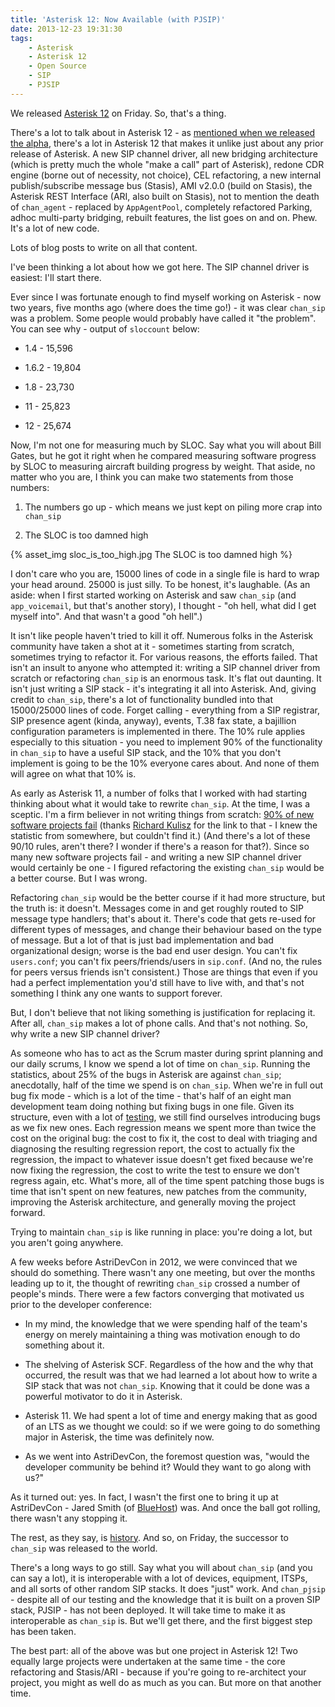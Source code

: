 ```yaml
---
title: 'Asterisk 12: Now Available (with PJSIP)'
date: 2013-12-23 19:31:30
tags:
    - Asterisk
    - Asterisk 12
    - Open Source
    - SIP
    - PJSIP
---
```

We released [Asterisk 12](http://lists.digium.com/pipermail/asterisk-announce/2013-December/000507.html) on Friday. So, that's a thing.

There's a lot to talk about in Asterisk 12 - as [mentioned when we released the alpha](https://www.matthewjordan.net/2013/09/02/asterisk-12-alpha/), there's a lot in Asterisk 12 that makes it unlike just about any prior release of Asterisk. A new SIP channel driver, all new bridging architecture (which is pretty much the whole "make a call" part of Asterisk), redone CDR engine (borne out of necessity, not choice), CEL refactoring, a new internal publish/subscribe message bus (Stasis), AMI v2.0.0 (build on Stasis), the Asterisk REST Interface (ARI, also built on Stasis), not to mention the death of `chan_agent` - replaced by `AppAgentPool`, completely refactored Parking, adhoc multi-party bridging, rebuilt features, the list goes on and on. Phew. It's a lot of new code.

Lots of blog posts to write on all that content.

I've been thinking a lot about how we got here. The SIP channel driver is easiest: I'll start there.

Ever since I was fortunate enough to find myself working on Asterisk - now two years, five months ago (where does the time go!) - it was clear `chan_sip` was a problem. Some people would probably have called it "the problem". You can see why - output of `sloccount` below:

* 1.4 - 15,596

* 1.6.2 - 19,804

* 1.8 - 23,730

* 11 - 25,823

* 12 - 25,674

Now, I'm not one for measuring much by SLOC. Say what you will about Bill Gates, but he got it right when he compared measuring software progress by SLOC to measuring aircraft building progress by weight. That aside, no matter who you are, I think you can make two statements from those numbers:

1. The numbers go up - which means we just kept on piling more crap into `chan_sip`

2. The SLOC is too damned high

{% asset_img sloc_is_too_high.jpg The SLOC is too damned high %}

I don't care who you are, 15000 lines of code in a single file is hard to wrap your head around. 25000 is just silly. To be honest, it's laughable. (As an aside: when I first started working on Asterisk and saw `chan_sip` (and `app_voicemail`, but that's another story), I thought - "oh hell, what did I get myself into". And that wasn't a good "oh hell".)

It isn't like people haven't tried to kill it off. Numerous folks in the Asterisk community have taken a shot at it - sometimes starting from scratch, sometimes trying to refactor it. For various reasons, the efforts failed. That isn't an insult to anyone who attempted it: writing a SIP channel driver from scratch or refactoring `chan_sip` is an enormous task. It's flat out daunting. It isn't just writing a SIP stack - it's integrating it all into Asterisk. And, giving credit to `chan_sip`, there's a lot of functionality bundled into that 15000/25000 lines of code. Forget calling - everything from a SIP registrar, SIP presence agent (kinda, anyway), events, T.38 fax state, a bajillion configuration parameters is implemented in there. The 10% rule applies especially to this situation - you need to implement 90% of the functionality in `chan_sip` to have a useful SIP stack, and the 10% that you don't implement is going to be the 10% everyone cares about. And none of them will agree on what that 10% is.

As early as Asterisk 11, a number of folks that I worked with had starting thinking about what it would take to rewrite `chan_sip`. At the time, I was a sceptic. I'm a firm believer in not writing things from scratch: [90% of new software projects fail](http://www.it-cortex.com/Stat_Failure_Rate.htm) (thanks [Richard Kulisz](http://richardkulisz.blogspot.com/2011/07/90-of-software-projects-fail.html) for the link to that - I knew the statistic from somewhere, but couldn't find it.) (And there's a lot of these 90/10 rules, aren't there? I wonder if there's a reason for that?). Since so many new software projects fail - and writing a new SIP channel driver would certainly be one - I figured refactoring the existing `chan_sip` would be a better course. But I was wrong.

Refactoring `chan_sip` would be the better course if it had more structure, but the truth is: it doesn't. Messages come in and get roughly routed to SIP message type handlers; that's about it. There's code that gets re-used for different types of messages, and change their behaviour based on the type of message. But a lot of that is just bad implementation and bad organizational design; worse is the bad end user design. You can't fix `users.conf`; you can't fix peers/friends/users in `sip.conf`. (And no, the rules for peers versus friends isn't consistent.) Those are things that even if you had a perfect implementation you'd still have to live with, and that's not something I think any one wants to support forever.

But, I don't believe that not liking something is justification for replacing it. After all, `chan_sip` makes a lot of phone calls. And that's not nothing. So, why write a new SIP channel driver?

As someone who has to act as the Scrum master during sprint planning and our daily scrums, I know we spend a lot of time on `chan_sip`. Running the statistics, about 25% of the bugs in Asterisk are against `chan_sip`; anecdotally, half of the time we spend is on `chan_sip`. When we're in full out bug fix mode - which is a lot of the time - that's half of an eight man development team doing nothing but fixing bugs in one file. Given its structure, even with a lot of [testing](http://svn.asterisk.org/svn/testsuite/asterisk/trunk/tests/channels/SIP/), we still find ourselves introducing bugs as we fix new ones. Each regression means we spent more than twice the cost on the original bug: the cost to fix it, the cost to deal with triaging and diagnosing the resulting regression report, the cost to actually fix the regression, the impact to whatever issue doesn't get fixed because we're now fixing the regression, the cost to write the test to ensure we don't regress again, etc. What's more, all of the time spent patching those bugs is time that isn't spent on new features, new patches from the community, improving the Asterisk architecture, and generally moving the project forward.

Trying to maintain `chan_sip` is like running in place: you're doing a lot, but you aren't going anywhere.

A few weeks before AstriDevCon in 2012, we were convinced that we should do something. There wasn't any one meeting, but over the months leading up to it, the thought of rewriting `chan_sip` crossed a number of people's minds. There were a few factors converging that motivated us prior to the developer conference:

* In my mind, the knowledge that we were spending half of the team's energy on merely maintaining a thing was motivation enough to do something about it.

* The shelving of Asterisk SCF. Regardless of the how and the why that occurred, the result was that we had learned a lot about how to write a SIP stack that was not `chan_sip`. Knowing that it could be done was a powerful motivator to do it in Asterisk.

* Asterisk 11. We had spent a lot of time and energy making that as good of an LTS as we thought we could: so if we were going to do something major in Asterisk, the time was definitely now.

* As we went into AstriDevCon, the foremost question was, "would the developer community be behind it? Would they want to go along with us?"

As it turned out: yes. In fact, I wasn't the first one to bring it up at AstriDevCon - Jared Smith (of [BlueHost](http://www.bluehost.com/)) was. And once the ball got rolling, there wasn't any stopping it.

The rest, as they say, is [history](https://wiki.asterisk.org/wiki/display/AST/AstriDevCon+2012#AstriDevCon2012-ChannelDrivers). And so, on Friday, the successor to `chan_sip` was released to the world.

There's a long ways to go still. Say what you will about `chan_sip` (and you can say a lot), it is interoperable with a lot of devices, equipment, ITSPs, and all sorts of other random SIP stacks. It does "just" work. And `chan_pjsip` - despite all of our testing and the knowledge that it is built on a proven SIP stack, PJSIP - has not been deployed. It will take time to make it as interoperable as `chan_sip` is. But we'll get there, and the first biggest step has been taken.

The best part: all of the above was but one project in Asterisk 12! Two equally large projects were undertaken at the same time - the core refactoring and Stasis/ARI - because if you're going to re-architect your project, you might as well do as much as you can. But more on that another time.
